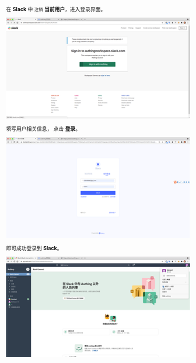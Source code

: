 <IntegrationDetailCard title="体验登录">

在 **Slack** 中 `注销` **当前用户**，进入登录界面。

<img src="../../images/integration/slack/3-1.png" class="md-img-padding" />

填写用户相关信息， 点击 **登录**。

<img src="../../images/integration/slack/2-9.png" class="md-img-padding" />

即可成功登录到 **Slack**。

<img src="../../images/integration/slack/3-3.png" class="md-img-padding" />

</IntegrationDetailCard>
